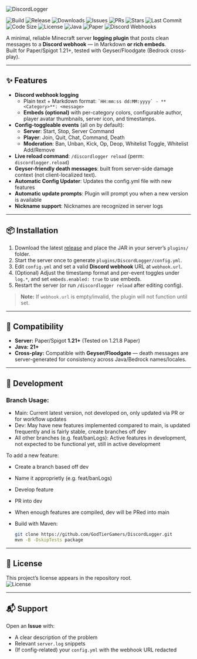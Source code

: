 ![DiscordLogger](https://files.godtiergamers.xyz/DiscordLogger-Banner.png "DiscordLogger")

<!-- Badges (GodTierGamers/DiscordLogger) -->
![Build](https://img.shields.io/github/actions/workflow/status/GodTierGamers/DiscordLogger/ci.yml?branch=main&label=build)
![Release](https://img.shields.io/github/v/release/GodTierGamers/DiscordLogger)
![Downloads](https://img.shields.io/github/downloads/GodTierGamers/DiscordLogger/total)
![Issues](https://img.shields.io/github/issues/GodTierGamers/DiscordLogger)
![PRs](https://img.shields.io/github/issues-pr/GodTierGamers/DiscordLogger)
![Stars](https://img.shields.io/github/stars/GodTierGamers/DiscordLogger)
![Last Commit](https://img.shields.io/github/last-commit/GodTierGamers/DiscordLogger)
![Code Size](https://img.shields.io/github/languages/code-size/GodTierGamers/DiscordLogger)
![License](https://img.shields.io/github/license/GodTierGamers/DiscordLogger)
![Java](https://img.shields.io/badge/Java-21%2B-orange)
![Paper](https://img.shields.io/badge/Paper-1.21%2B-blue)
![Discord Webhooks](https://img.shields.io/badge/Discord-Webhooks-5865F2)

A minimal, reliable Minecraft server **logging plugin** that posts clean messages to a **Discord webhook** — in Markdown **or rich embeds**.  
Built for Paper/Spigot 1.21+, tested with Geyser/Floodgate (Bedrock cross-play).

---

## ✨ Features

- **Discord webhook logging**
  - Plain text + Markdown format: `` `HH:mm:ss dd:MM:yyyy` - **<Category>**: <message> ``
  - **Embeds (optional)** with per-category colors, configurable author, player avatar thumbnails, server icon, and timestamps.
- **Config-toggleable events** (all on by default):
  - **Server**: Start, Stop, Server Command
  - **Player**: Join, Quit, Chat, Command, Death
  - **Moderation**: Ban, Unban, Kick, Op, Deop, Whitelist Toggle, Whitelist Add/Remove
- **Live reload command**: `/discordlogger reload` (perm: `discordlogger.reload`)
- **Geyser-friendly death messages**: built from server-side damage context (not client-localized text).
- **Automatic Config Updater**: Updates the config.yml file with new features
- **Automatic update prompts**: Plugin will prompt you when a new version is available
- **Nickname support**: Nicknames are recognized in server logs


---

## 📦 Installation

1. Download the latest [release](https://github.com/GodTierGamers/DiscordLogger/releases/latest) and place the JAR in your server’s `plugins/` folder.  
2. Start the server once to generate `plugins/DiscordLogger/config.yml`.  
3. Edit `config.yml` and set a valid **Discord webhook** URL at `webhook.url`.  
4. (Optional) Adjust the timestamp format and per-event toggles under `log.*`, and set `embeds.enabled: true` to use embeds.  
5. Restart the server (or run `/discordlogger reload` after editing config).


> **Note:** If `webhook.url` is empty/invalid, the plugin will not function until set.

---

## 🔌 Compatibility

- **Server:** Paper/Spigot **1.21+** (Tested on 1.21.8 Paper)  
- **Java:** **21+**  
- **Cross-play:** Compatible with **Geyser/Floodgate** — death messages are server-generated for consistency across Java/Bedrock names/locales.

---

## 🧰 Development

### Branch Usage:

- Main: Current latest version, not developed on, only updated via PR or for workflow updates
- Dev: May have new features implemented compared to main, is updated frequently and is fairly stable, create branches off dev
- All other branches (e.g. feat/banLogs): Active features in development, not expected to be functional yet, still in active development

To add a new feature:
- Create a branch based off dev
- Name it approprietly (e.g. feat/banLogs)
- Develop feature
- PR into dev
- When enough features are compiled, dev will be PRed into main

- Build with Maven:
  ```bash
  git clone https://github.com/GodTierGamers/DiscordLogger.git
  mvn -B -DskipTests package
  ```

---

## 📄 License

This project’s license appears in the repository root.  
![License](https://img.shields.io/github/license/GodTierGamers/DiscordLogger)

---

## 📬 Support

Open an **Issue** with:
- A clear description of the problem
- Relevant `server.log` snippets
- (If config-related) your `config.yml` with the webhook URL redacted
